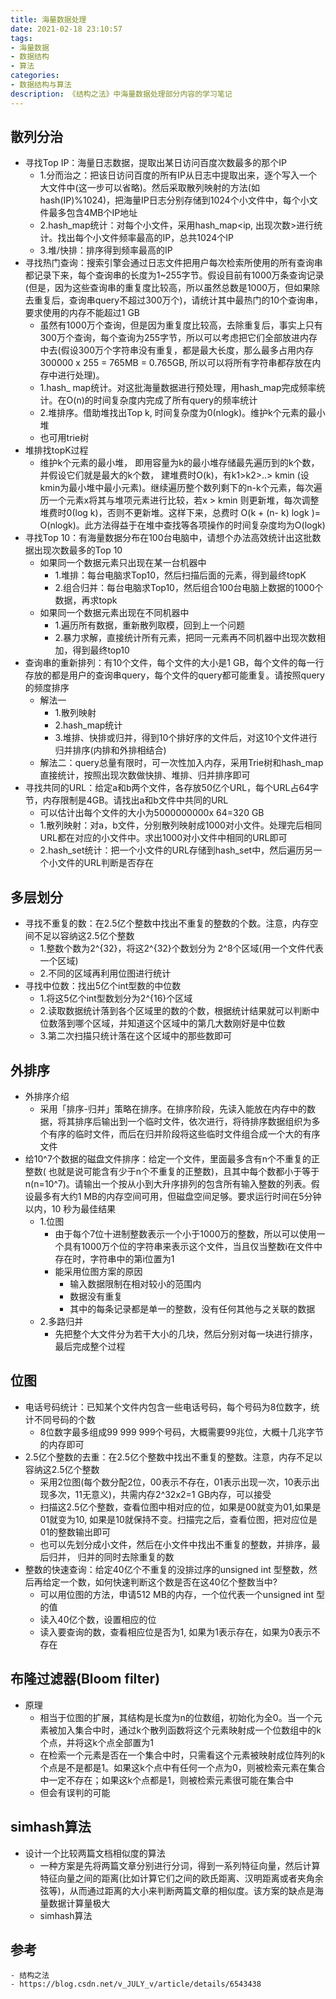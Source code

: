 ```yaml
---
title: 海量数据处理
date: 2021-02-18 23:10:57
tags:
- 海量数据
- 数据结构
- 算法
categories:
- 数据结构与算法
description: 《结构之法》中海量数据处理部分内容的学习笔记
---
```



## 散列分治
- 寻找Top IP：海量日志数据，提取出某日访问百度次数最多的那个IP
    - 1.分而治之：把该日访问百度的所有IP从日志中提取出来，逐个写入一个大文件中(这一步可以省略)。然后采取散列映射的方法(如hash(IP)%1024)，把海量IP日志分别存储到1024个小文件中，每个小文件最多包含4MB个IP地址
    - 2.hash_map统计：对每个小文件，采用hash_map<ip, 出现次数>进行统计。找出每个小文件频率最高的IP，总共1024个IP
    - 3.堆/快排：排序得到频率最高的IP
- 寻找热门查询：搜索引擎会通过日志文件把用户每次检索所使用的所有查询串都记录下来，每个查询串的长度为1~255字节。假设目前有1000万条查询记录(但是，因为这些查询串的重复度比较高，所以虽然总数是1000万，但如果除去重复后，查询串query不超过300万个)，请统计其中最热门的10个查询串，要求使用的内存不能超过1 GB
    - 虽然有1000万个查询，但是因为重复度比较高，去除重复后，事实上只有300万个查询，每个查询为255字节，所以可以考虑把它们全部放进内存中去(假设300万个字符串没有重复，都是最大长度，那么最多占用内存300000 x 255 = 765MB = 0.765GB, 所以可以将所有字符串都存放在内存中进行处理)。
    - 1.hash_ map统计。对这批海量数据进行预处理，用hash_map完成频率统计。在O(n)的时间复杂度内完成了所有query的频率统计
    - 2.堆排序。借助堆找出Top k, 时间复杂度为0(nlogk)。维护k个元素的最小堆
    - 也可用trie树
- 堆排找topK过程
    - 维护k个元素的最小堆， 即用容量为k的最小堆存储最先遍历到的k个数，并假设它们就是最大的k个数， 建堆费时O(k)，有k1>k2>..> kmin (设kmin为最小堆中最小元素)。继续遍历整个数列剩下的n-k个元素，每次遍历一个元素x将其与堆项元素进行比较，若x > kmin 则更新堆，每次调整堆费时0(log k)，否则不更新堆。这样下来，总费时 O(k + (n- k) logk )= O(nlogk)。此方法得益于在堆中查找等各项操作的时间复杂度均为O(logk)
- 寻找Top 10：有海量数据分布在100台电脑中，请想个办法高效统计出这批数据出现次数最多的Top 10
    - 如果同一个数据元素只出现在某一台机器中
        - 1.堆排：每台电脑求Top10，然后扫描后面的元素，得到最终topK
        - 2.组合归并：每台电脑求Top10，然后组合100台电脑上数据的1000个数据，再求topk
    - 如果同一个数据元素出现在不同机器中
        - 1.遍历所有数据，重新散列取模，回到上一个问题
        - 2.暴力求解，直接统计所有元素，把同一元素再不同机器中出现次数相加，得到最终top10
- 查询串的重新排列：有10个文件，每个文件的大小是1 GB，每个文件的每一行存放的都是用户的查询串query，每个文件的query都可能重复。请按照query的频度排序
    - 解法一
        - 1.散列映射
        - 2.hash_map统计
        - 3.堆排、快排或归并，得到10个排好序的文件后，对这10个文件进行归并排序(内排和外排相结合)
    - 解法二：query总量有限时，可一次性加入内存，采用Trie树和hash_map直接统计，按照出现次数做快排、堆排、归并排序即可
- 寻找共同的URL：给定a和b两个文件，各存放50亿个URL，每个URL占64字节，内存限制是4GB。请找出a和b文件中共同的URL
    - 可以估计出每个文件的大小为5000000000x 64=320 GB
    - 1.散列映射：对a，b文件，分别散列映射成1000对小文件。处理完后相同URL都在对应的小文件中。求出1000对小文件中相同的URL即可
    - 2.hash_set统计：把一个小文件的URL存储到hash_set中，然后遍历另一个小文件的URL判断是否存在

## 多层划分
- 寻找不重复的数：在2.5亿个整数中找出不重复的整数的个数。注意，内存空间不足以容纳这2.5亿个整数
    - 1.整数个数为2^{32}，将这2^{32}个数划分为 2^8个区域(用一个文件代表一个区域)
    - 2.不同的区域再利用位图进行统计
- 寻找中位数：找出5亿个int型数的中位数
    - 1.将这5亿个int型数划分为2^{16}个区域
    - 2.读取数据统计落到各个区域里的数的个数，根据统计结果就可以判断中位数落到哪个区域，并知道这个区域中的第几大数刚好是中位数
    - 3.第二次扫描只统计落在这个区域中的那些数即可

## 外排序
- 外排序介绍
    - 采用「排序-归并」策略在排序。在排序阶段，先读入能放在内存中的数据，将其排序后输出到一个临时文件，依次进行，将待排序数据组织为多个有序的临时文件，而后在归并阶段将这些临时文件组合成一个大的有序文件
- 给10^7个数据的磁盘文件排序：给定一个文件，里面最多含有n个不重复的正整数( 也就是说可能含有少于n个不重复的正整数)，且其中每个数都小于等于n(n=10^7)。请输出一个按从小到大升序排列的包含所有输入整数的列表。假设最多有大约1 MB的内存空间可用，但磁盘空间足够。要求运行时间在5分钟以内，10 秒为最佳结果
    - 1.位图
        - 由于每个7位十进制整数表示一个小于1000万的整数，所以可以使用一个具有1000万个位的字符串来表示这个文件，当且仅当整数i在文件中存在时，字符串中的第i位置为1
        - 能采用位图方案的原因
            - 输入数据限制在相对较小的范围内
            - 数据没有重复
            - 其中的每条记录都是单一的整数，没有任何其他与之关联的数据
    - 2.多路归并
        - 先把整个大文件分为若干大小的几块，然后分别对每一块进行排序，最后完成整个过程

## 位图
- 电话号码统计：已知某个文件内包含一些电话号码，每个号码为8位数字，统计不同号码的个数
    - 8位数字最多组成99 999 999个号码，大概需要99兆位，大概十几兆字节的内存即可
- 2.5亿个整数的去重：在2.5亿个整数中找出不重复的整数。注意，内存不足以容纳这2.5亿个整数
    - 采用2位图(每个数分配2位，00表示不存在，01表示出现一次，10表示出现多次，11无意义)，共需内存2^32x2=1 GB内存，可以接受
    - 扫描这2.5亿个整数，查看位图中相对应的位，如果是00就变为01,如果是01就变为10, 如果是10就保持不变。扫描完之后，查看位图，把对应位是01的整数输出即可
    - 也可以先划分成小文件，然后在小文件中找出不重复的整数，并排序，最后归并， 归并的同时去除重复的数
- 整数的快速查询：给定40亿个不重复的没排过序的unsigned int 型整数，然后再给定一个数，如何快速判断这个数是否在这40亿个整数当中?
    - 可以用位图的方法，申请512 MB的内存，一个位代表一个unsigned int 型的值
    - 读入40亿个数，设置相应的位
    - 读入要查询的数，查看相应位是否为1, 如果为1表示存在，如果为0表示不存在

## 布隆过滤器(Bloom filter)
- 原理
    - 相当于位图的扩展，其结构是长度为n的位数组，初始化为全0。当一个元素被加入集合中时，通过k个散列函数将这个元素映射成一个位数组中的k个点，并将这k个点全部置为1
    - 在检索一个元素是否在一个集合中时，只需看这个元素被映射成位阵列的k个点是不是都是1。如果这k个点中有任何一个点为0，则被检索元素在集合中一定不存在；如果这k个点都是1，则被检索元素很可能在集合中
    - 但会有误判的可能

## simhash算法
- 设计一个比较两篇文档相似度的算法
    - 一种方案是先将两篇文章分别进行分词，得到一系列特征向量，然后计算特征向量之间的距离(比如计算它们之间的欧氏距离、汉明距离或者夹角余弦等)，从而通过距离的大小来判断两篇文章的相似度。该方案的缺点是海量数据计算量极大
    - simhash算法

## 参考
    - 结构之法
    - https://blog.csdn.net/v_JULY_v/article/details/6543438